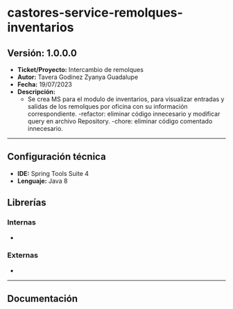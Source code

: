 # castores-service-remolques-inventarios

## Versión: 1.0.0.0
- __Ticket/Proyecto:__ Intercambio de remolques
- __Autor:__ Tavera Godinez Zyanya Guadalupe
- __Fecha:__ 19/07/2023
- __Descripción:__ 
    - Se crea MS para el modulo de inventarios, para visualizar entradas y salidas de los remolques por oficina con su información correspondiente.
	-refactor: eliminar código innecesario y modificar query en archivo Repository.
	-chore: eliminar código comentado innecesario.
--------

## Configuración técnica
- __IDE:__ Spring Tools Suite 4
- __Lenguaje:__ Java 8 

## Librerías
### Internas
-

### Externas
-
-------------

## Documentación